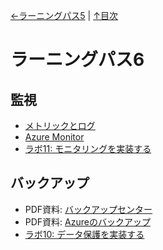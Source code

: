 [←ラーニングパス5](lp05.md) | [↑目次](README.md)

# ラーニングパス6

## 監視

- [メトリックとログ](../AZ-303/pdf/mod15/メトリックとログの例.pdf)
- [Azure Monitor](../AZ-104/pdf/mod11/Azure%20Monitor.pdf)
- [ラボ11: モニタリングを実装する](lab11cs.md)

## バックアップ

- PDF資料: [バックアップセンター](../AZ-305/pdf/Azure%20Backup.pdf)
- PDF資料: [Azureのバックアップ](../AZ-104/pdf/mod10/%E3%83%87%E3%83%BC%E3%82%BF%E4%BF%9D%E8%AD%B7%E3%81%A8%E3%83%90%E3%83%83%E3%82%AF%E3%82%A2%E3%83%83%E3%83%97.pdf)
- [ラボ10: データ保護を実装する](lab10cs.md)

<!--
- [Log Analytics](../log-analytics/log-analytics.md)
-->
